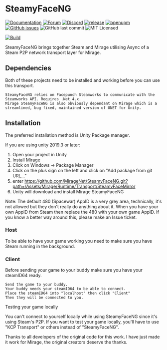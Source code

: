 # SteamyFaceNG

[![Documentation](https://img.shields.io/badge/documentation-brightgreen.svg)](https://miragenet.github.io/Mirage/)
[![Forum](https://img.shields.io/badge/forum-brightgreen.svg)](https://forum.unity.com/threads/mirror-networking-for-unity-aka-hlapi-community-edition.425437/)
[![Discord](https://img.shields.io/discord/343440455738064897.svg)]()
[![release](https://img.shields.io/github/release/MirageNet/SteamyFaceNG.svg)](https://github.com/MirageNet/SteamyFaceNG/releases/latest)
[![openupm](https://img.shields.io/npm/v/com.miragenet.steamyface?label=openupm&registry_uri=https://package.openupm.com)](https://openupm.com/packages/com.miragenet.steamyface/)
[![GitHub issues](https://img.shields.io/github/issues/MirageNet/SteamyFaceNG.svg)](https://github.com/MirageNet/SteamyFaceNG/issues)
![GitHub last commit](https://img.shields.io/github/last-commit/MirageNet/SteamyFaceNG.svg) ![MIT Licensed](https://img.shields.io/badge/license-MIT-green.svg)

[![Build](https://github.com/MirageNet/SteamyFaceNG/workflows/CI/badge.svg)](https://github.com/MirageNet/SteamyFaceNG/actions?query=workflow%3ACI)

SteamyFaceNG brings together Steam and Mirage utilising Async of a Steam P2P network transport layer for Mirage.

## Dependencies

Both of these projects need to be installed and working before you can use this transport.

    SteamyFaceNG relies on Facepunch Steamworks to communicate with the Steamworks API. Requires .Net 4.x.
    Mirage SteamyFaceNG is also obviously dependant on Mirage which is a streamlined, bug fixed, maintained version of UNET for Unity.

## Installation
The preferred installation method is Unity Package manager.

If you are using unity 2019.3 or later: 

1) Open your project in Unity
2) Install [Mirage](https://github.com/MirageNet/Mirage)
3) Click on Windows -> Package Manager
4) Click on the plus sign on the left and click on "Add package from git URL..."
5) enter https://github.com/MirageNet/SteamyFaceNG.git?path=/Assets/Mirage/Runtime/Transport/SteamyFaceMirror
6) Unity will download and install Mirage SteamyFaceNG

Note: The default 480 (Spacewar) AppID is a very grey area, technically, it's not allowed but they don't really do anything about it. When you have your own AppID from Steam then replace the 480 with your own game AppID. If you know a better way around this, please make an Issue ticket.

### Host

To be able to have your game working you need to make sure you have Steam running in the background.

### Client

Before sending your game to your buddy make sure you have your steamID64 ready.

    Send the game to your buddy.
    Your buddy needs your steamID64 to be able to connect.
    Place the steamID64 into "localhost" then click "Client"
    Then they will be connected to you.

Testing your game locally

You can't connect to yourself locally while using SteamyFaceNG since it's using Steam's P2P. If you want to test your game locally, you'll have to use "KCP Transport" or others instead of "SteamyFaceNG".

Thanks to all developers of the original code for this work. I have just made it work for Mirage, the original creators deserve the thanks.
